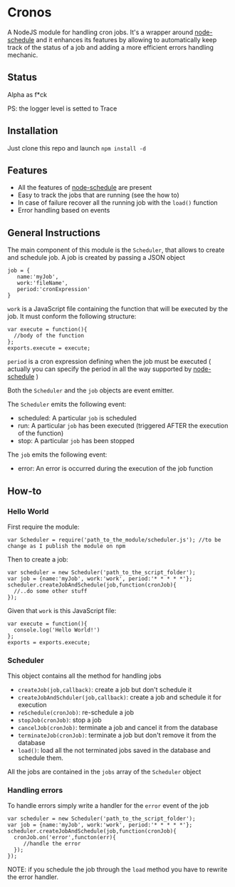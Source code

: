 Cronos
======
A NodeJS module for handling cron jobs.
It's a wrapper around [node-schedule](https://github.com/mattpat/node-schedule) and it enhances its features by allowing
to automatically keep track of the status of a job and adding a more efficient errors handling mechanic.

Status
------
Alpha as f*ck

PS: the logger level is setted to Trace

Installation
------------
Just clone this repo and launch
   `npm install -d`

Features
-------
* All the features of [node-schedule](https://github.com/mattpat/node-schedule) are present
* Easy to track the jobs that are running (see the how to)
* In case of failure recover all the running job with the `load()` function
* Error handling based on events

General Instructions
--------------------
The main component of this module is the `Scheduler`, that allows to create and schedule job.
A job is created by passing a JSON object 

    job = {
       name:'myJob',
       work:'fileName',
       period:'cronExpression'
    }

`work` is a JavaScript file containing the function that will be executed by the job. It must conform the following structure:

    var execute = function(){
      //body of the function
    };
    exports.execute = execute;

`period` is a cron expression defining when the job must be executed ( actually you can specify the period in all the way
supported by [node-schedule](https://github.com/mattpat/node-schedule) )

Both the `Scheduler` and the `job` objects are event emitter.

The `Scheduler` emits the following event:
* scheduled: A particular `job` is scheduled
* run: A particular `job` has been executed (triggered AFTER the execution of the function)
* stop: A particular `job` has been stopped

The `job` emits the following event:
* error: An error is occurred during the execution of the job function


How-to
-------

### Hello World

First require the module:

    var Scheduler = require('path_to_the_module/scheduler.js'); //to be change as I publish the module on npm
    
Then to create a job:
    
    var scheduler = new Scheduler('path_to_the_script_folder');
    var job = {name:'myJob', work:'work', period:'* * * * *'};
    scheduler.createJobAndSchedule(job,function(cronJob){
      //..do some other stuff
    });
    
Given that `work` is this JavaScript file:

    var execute = function(){
      console.log('Hello World!')
    };
    exports = exports.execute;
    
### Scheduler

This object contains all the method for handling jobs

* `createJob(job,callback)`: create a job but don't schedule it
* `createJobAndSchduler(job,callback)`: create a job and schedule it for execution
* `reSchedule(cronJob)`: re-schedule a job
* `stopJob(cronJob)`: stop a job
* `cancelJob(cronJob)`: terminate a job and cancel it from the database
* `terminateJob(cronJob)`: terminate a job but don't remove it from the database
* `load()`: load all the not terminated jobs saved in the database and schedule them.

All the jobs are contained in the `jobs` array of the `Scheduler` object

### Handling errors

To handle errors simply write a handler for the `error` event of the job

    var scheduler = new Scheduler('path_to_the_script_folder');
    var job = {name:'myJob', work:'work', period:'* * * * *'};
    scheduler.createJobAndSchedule(job,function(cronJob){
      cronJob.on('error',functon(err){
         //handle the error
      });
    });

NOTE: if you schedule the job through the `load` method you have to rewrite the error handler.
    


